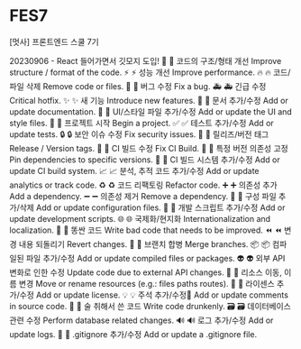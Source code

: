 # FES7
[멋사] 프론트엔드 스쿨 7기

20230906 - React 들어가면서 깃모지 도입!
🎨	:art:	코드의 구조/형태 개선	Improve structure / format of the code.
⚡️	:zap:	성능 개선	Improve performance.
🔥	:fire:	코드/파일 삭제	Remove code or files.
🐛	:bug:	버그 수정	Fix a bug.
🚑	:ambulance:	긴급 수정	Critical hotfix.
✨	:sparkles:	새 기능	Introduce new features.
📝	:memo:	문서 추가/수정	Add or update documentation.
💄	:lipstick:	UI/스타일 파일 추가/수정	Add or update the UI and style files.
🎉	:tada:	프로젝트 시작	Begin a project.
✅	:white_check_mark:	테스트 추가/수정	Add or update tests.
🔒	:lock:	보안 이슈 수정	Fix security issues.
🔖	:bookmark:	릴리즈/버전 태그	Release / Version tags.
💚	:green_heart:	CI 빌드 수정	Fix CI Build.
📌	:pushpin:	특정 버전 의존성 고정	Pin dependencies to specific versions.
👷	:construction_worker:	CI 빌드 시스템 추가/수정	Add or update CI build system.
📈	:chart_with_upwards_trend:	분석, 추적 코드 추가/수정	Add or update analytics or track code.
♻️	:recycle:	코드 리팩토링	Refactor code.
➕	:heavy_plus_sign:	의존성 추가	Add a dependency.
➖	:heavy_minus_sign:	의존성 제거	Remove a dependency.
🔧	:wrench:	구성 파일 추가/삭제	Add or update configuration files.
🔨	:hammer:	개발 스크립트 추가/수정	Add or update development scripts.
🌐	:globe_with_meridians:	국제화/현지화	Internationalization and localization.
💩	:poop:	똥싼 코드	Write bad code that needs to be improved.
⏪	:rewind:	변경 내용 되돌리기	Revert changes.
🔀	:twisted_rightwards_arrows:	브랜치 합병	Merge branches.
📦	:package:	컴파일된 파일 추가/수정	Add or update compiled files or packages.
👽	:alien:	외부 API 변화로 인한 수정	Update code due to external API changes.
🚚	:truck:	리소스 이동, 이름 변경	Move or rename resources (e.g.: files paths routes).
📄	:page_facing_up:	라이센스 추가/수정	Add or update license.
💡	:bulb:	주석 추가/수정	Add or update comments in source code.
🍻	:beers:	술 취해서 쓴 코드	Write code drunkenly.
🗃	:card_file_box:	데이터베이스 관련 수정	Perform database related changes.
🔊	:loud_sound:	로그 추가/수정	Add or update logs.
🙈	:see_no_evil:	.gitignore 추가/수정	Add or update a .gitignore file.